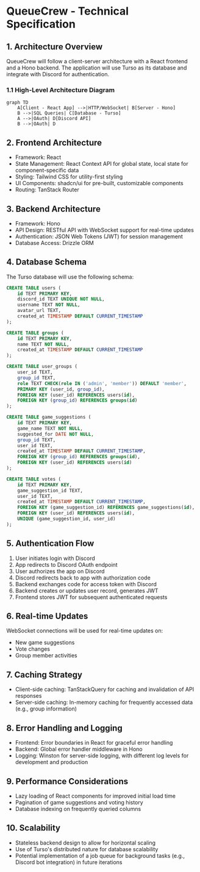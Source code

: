 # QueueCrew - Technical Specification

## 1. Architecture Overview

QueueCrew will follow a client-server architecture with a React frontend and a Hono backend. The application will use Turso as its database and integrate with Discord for authentication.

### 1.1 High-Level Architecture Diagram

```mermaid
graph TD
    A[Client - React App] -->|HTTP/WebSocket| B[Server - Hono]
    B -->|SQL Queries| C[Database - Turso]
    A -->|OAuth| D[Discord API]
    B -->|OAuth| D
```

## 2. Frontend Architecture

- Framework: React
- State Management: React Context API for global state, local state for component-specific data
- Styling: Tailwind CSS for utility-first styling
- UI Components: shadcn/ui for pre-built, customizable components
- Routing: TanStack Router

## 3. Backend Architecture

- Framework: Hono
- API Design: RESTful API with WebSocket support for real-time updates
- Authentication: JSON Web Tokens (JWT) for session management
- Database Access: Drizzle ORM

## 4. Database Schema

The Turso database will use the following schema:

```sql
CREATE TABLE users (
    id TEXT PRIMARY KEY,
    discord_id TEXT UNIQUE NOT NULL,
    username TEXT NOT NULL,
    avatar_url TEXT,
    created_at TIMESTAMP DEFAULT CURRENT_TIMESTAMP
);

CREATE TABLE groups (
    id TEXT PRIMARY KEY,
    name TEXT NOT NULL,
    created_at TIMESTAMP DEFAULT CURRENT_TIMESTAMP
);

CREATE TABLE user_groups (
    user_id TEXT,
    group_id TEXT,
    role TEXT CHECK(role IN ('admin', 'member')) DEFAULT 'member',
    PRIMARY KEY (user_id, group_id),
    FOREIGN KEY (user_id) REFERENCES users(id),
    FOREIGN KEY (group_id) REFERENCES groups(id)
);

CREATE TABLE game_suggestions (
    id TEXT PRIMARY KEY,
    game_name TEXT NOT NULL,
    suggested_for DATE NOT NULL,
    group_id TEXT,
    user_id TEXT,
    created_at TIMESTAMP DEFAULT CURRENT_TIMESTAMP,
    FOREIGN KEY (group_id) REFERENCES groups(id),
    FOREIGN KEY (user_id) REFERENCES users(id)
);

CREATE TABLE votes (
    id TEXT PRIMARY KEY,
    game_suggestion_id TEXT,
    user_id TEXT,
    created_at TIMESTAMP DEFAULT CURRENT_TIMESTAMP,
    FOREIGN KEY (game_suggestion_id) REFERENCES game_suggestions(id),
    FOREIGN KEY (user_id) REFERENCES users(id),
    UNIQUE (game_suggestion_id, user_id)
);
```

## 5. Authentication Flow

1. User initiates login with Discord
2. App redirects to Discord OAuth endpoint
3. User authorizes the app on Discord
4. Discord redirects back to app with authorization code
5. Backend exchanges code for access token with Discord
6. Backend creates or updates user record, generates JWT
7. Frontend stores JWT for subsequent authenticated requests

## 6. Real-time Updates

WebSocket connections will be used for real-time updates on:
- New game suggestions
- Vote changes
- Group member activities

## 7. Caching Strategy

- Client-side caching: TanStackQuery for caching and invalidation of API responses
- Server-side caching: In-memory caching for frequently accessed data (e.g., group information)

## 8. Error Handling and Logging

- Frontend: Error boundaries in React for graceful error handling
- Backend: Global error handler middleware in Hono
- Logging: Winston for server-side logging, with different log levels for development and production

## 9. Performance Considerations

- Lazy loading of React components for improved initial load time
- Pagination of game suggestions and voting history
- Database indexing on frequently queried columns

## 10. Scalability

- Stateless backend design to allow for horizontal scaling
- Use of Turso's distributed nature for database scalability
- Potential implementation of a job queue for background tasks (e.g., Discord bot integration) in future iterations
